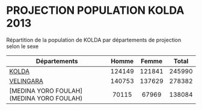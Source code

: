 # PROJECTION POPULATION KOLDA 2013
	
Répartition de la population de KOLDA par départements de projection selon le sexe
	
| Départements  | Homme | Femme | Total |
| --------- |:-----:|:-----:|:-----:|
| [KOLDA](KOLDA) | 124149 | 121841 | 245990 |
| [VELINGARA](VELINGARA) | 140753 | 137629 | 278382 |
| [MEDINA YORO FOULAH](MEDINA YORO FOULAH) | 70115 | 67969 | 138084 |
